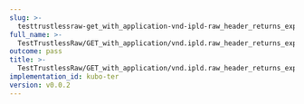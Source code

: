 ```yaml
---
slug: >-
  testtrustlessraw-get_with_application-vnd-ipld-raw_header_returns_expected_caching_headers-header_cache-control
full_name: >-
  TestTrustlessRaw/GET_with_application/vnd.ipld.raw_header_returns_expected_caching_headers/Header_Cache-Control
outcome: pass
title: >-
  TestTrustlessRaw/GET_with_application/vnd.ipld.raw_header_returns_expected_caching_headers/Header_Cache-Control
implementation_id: kubo-ter
version: v0.0.2
---
```


